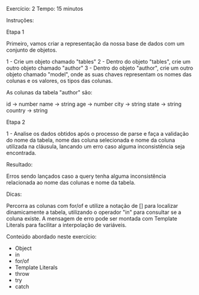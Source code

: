 Exercício: 2
Tempo: 15 minutos

Instruções:

Etapa 1

Primeiro, vamos criar a representação da nossa base de dados com um conjunto de objetos.

1 - Crie um objeto chamado "tables"
2 - Dentro do objeto "tables", crie um outro objeto chamado "author"
3 - Dentro do objeto "author", crie um outro objeto chamado "model", onde as suas chaves representam os nomes das colunas e os valores, os tipos das colunas.

As colunas da tabela "author" são:

id      -> number
name    -> string
age     -> number
city    -> string
state   -> string
country -> string

Etapa 2

1 - Analise os dados obtidos após o processo de parse e faça a validação do nome da tabela, nome das coluna selecionada e nome da coluna utilizada na cláusula, lancando um erro caso alguma inconsistência seja encontrada.

Resultado:

Erros sendo lançados caso a query tenha alguma inconsistência relacionada ao nome das colunas e nome da tabela.

Dicas: 

Percorra as colunas com for/of e utilize a notação de [] para localizar dinamicamente a tabela, utilizando o operador "in" para consultar se a coluna existe. A mensagem de erro pode ser montada com Template Literals para facilitar a interpolação de variáveis.

Conteúdo abordado neste exercício:

* Object
* in
* for/of
* Template Literals
* throw
* try
* catch